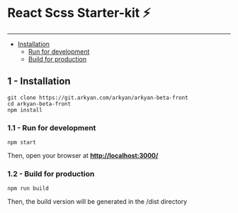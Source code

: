 # React Scss Starter-kit ⚡️

---

- [Installation](#1-installation)
  - [Run for development](#11-run-for-development)
  - [Build for production](#12-build-for-production)

## 1 - Installation
```
git clone https://git.arkyan.com/arkyan/arkyan-beta-front
cd arkyan-beta-front
npm install
```

### 1.1 - Run for development
```
npm start
```
Then, open your browser at **[http://localhost:3000/](http://localhost:3000/)**

### 1.2 - Build for production
```
npm run build
```
Then, the build version will be generated in the /dist directory
